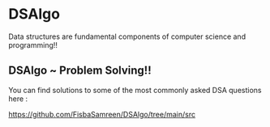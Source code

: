 # DSAlgo

Data structures are fundamental components of computer science and programming!! 

## DSAlgo ~ Problem Solving!!

You can find solutions to some of the most commonly asked DSA questions here :

https://github.com/FisbaSamreen/DSAlgo/tree/main/src
